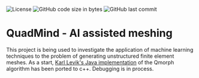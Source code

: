 ![License](https://img.shields.io/github/license/reniercloete/QuadMind)
![GitHub code size in bytes](https://img.shields.io/github/languages/code-size/reniercloete/QuadMind)
![GitHub last commit](https://img.shields.io/github/last-commit/reniercloete/QuadMind)

QuadMind - AI assisted meshing
==============================

This project is being used to investigate the application of machine learning techniques to the problem of generating unstructured finite element meshes.  As a start, [Karl Levik's Java implementation](https://github.com/KarlLevik/qmorph) of the Qmorph algorithm has been ported to c++.  Debugging is in process.

